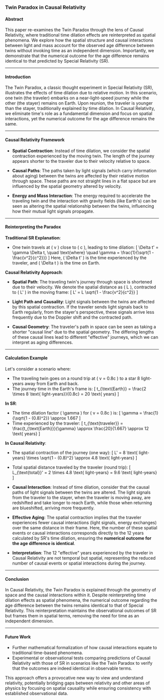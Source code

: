 ### Twin Paradox in Causal Relativity

#### **Abstract**

This paper re-examines the Twin Paradox through the lens of Causal Relativity, where traditional time dilation effects are reinterpreted as spatial phenomena. We explore how the spatial structure and causal interactions between light and mass account for the observed age difference between twins without invoking time as an independent dimension. Importantly, we demonstrate that the numerical outcome for the age difference remains identical to that predicted by Special Relativity (SR).

---

#### **Introduction**

The Twin Paradox, a classic thought experiment in Special Relativity (SR), illustrates the effects of time dilation due to relative motion. In this scenario, one twin (the traveler) embarks on a near-light-speed journey while the other (the stayer) remains on Earth. Upon reunion, the traveler is younger than the stayer, traditionally explained by time dilation. In Causal Relativity, we eliminate time's role as a fundamental dimension and focus on spatial interactions, yet the numerical outcome for the age difference remains the same.

---

#### **Causal Relativity Framework**

- **Spatial Contraction**: Instead of time dilation, we consider the spatial contraction experienced by the moving twin. The length of the journey appears shorter to the traveler due to their velocity relative to space.

- **Causal Paths**: The paths taken by light signals (which carry information about aging) between the twins are affected by their relative motion through space. These paths are not straight lines in a flat space but are influenced by the spatial geometry altered by velocity.

- **Energy and Mass Interaction**: The energy required to accelerate the traveling twin and the interaction with gravity fields (like Earth's) can be seen as altering the spatial relationship between the twins, influencing how their mutual light signals propagate.

---

#### **Reinterpreting the Paradox**

**Traditional SR Explanation**:
- One twin travels at \( v \) close to \( c \), leading to time dilation:
  \[ 
  \Delta t' = \gamma \Delta t, \quad \text{where} \quad \gamma = \frac{1}{\sqrt{1 - \frac{v^2}{c^2}}}
  \]
  Here, \( \Delta t' \) is the time experienced by the traveler, and \( \Delta t \) is the time on Earth.

**Causal Relativity Approach**:

- **Spatial Path**: The traveling twin's journey through space is shortened due to their velocity. We denote the spatial distance as \( L \), contracted to \( L' \) in the moving frame:
  \[ 
  L' = L \sqrt{1 - \frac{v^2}{c^2}}
  \]

- **Light Path and Causality**: Light signals between the twins are affected by this spatial contraction. If the traveler sends light signals back to Earth regularly, from the stayer's perspective, these signals arrive less frequently due to the Doppler shift and the contracted path.

- **Causal Geometry**: The traveler's path in space can be seen as taking a shorter "causal line" due to the spatial geometry. The differing lengths of these causal lines lead to different "effective" journeys, which we can interpret as aging differences.

---

#### **Calculation Example**

Let's consider a scenario where:

- The traveling twin goes on a round trip at \( v = 0.8c \) to a star 8 light-years away from Earth and back.
- The journey time in the Earth's frame is:
  \[ 
  t_{\text{Earth}} = \frac{2 \times 8 \text{ light-years}}{0.8c} = 20 \text{ years}
  \]

**In SR**:

- The time dilation factor \( \gamma \) for \( v = 0.8c \) is:
  \[ 
  \gamma = \frac{1}{\sqrt{1 - (0.8)^2}} \approx 1.667
  \]
- Time experienced by the traveler:
  \[ 
  t_{\text{traveler}} = \frac{t_{\text{Earth}}}{\gamma} \approx \frac{20}{1.667} \approx 12 \text{ years}
  \]

**In Causal Relativity**:

- The spatial contraction of the journey (one way):
  \[ 
  L' = 8 \text{ light-years} \times \sqrt{1 - (0.8)^2} \approx 4.8 \text{ light-years}
  \]
- Total spatial distance traveled by the traveler (round trip):
  \[ 
  L_{\text{total}}' = 2 \times 4.8 \text{ light-years} = 9.6 \text{ light-years}
  \]

- **Causal Interaction**: Instead of time dilation, consider that the causal paths of light signals between the twins are altered. The light signals from the traveler to the stayer, when the traveler is moving away, are redshifted and take longer to reach Earth, while those when returning are blueshifted, arriving more frequently. 

- **Effective Aging**: The spatial contraction implies that the traveler experiences fewer causal interactions (light signals, energy exchanges) over the same distance in their frame. Here, the number of these spatial events or causal interactions corresponds directly to the 12 years calculated by SR's time dilation, ensuring the **numerical outcome for the age difference is identical**.

- **Interpretation**: The 12 "effective" years experienced by the traveler in Causal Relativity are not temporal but spatial, representing the reduced number of causal events or spatial interactions during the journey.

---

#### **Conclusion**

In Causal Relativity, the Twin Paradox is explained through the geometry of space and the causal interactions within it. Despite reinterpreting time dilation effects as spatial phenomena, the numerical outcome regarding the age difference between the twins remains identical to that of Special Relativity. This reinterpretation maintains the observational outcomes of SR but frames them in spatial terms, removing the need for time as an independent dimension.

---

#### **Future Work**

- Further mathematical formalization of how causal interactions equate to traditional time-based phenomena.
- Experimental or observational tests comparing predictions of Causal Relativity with those of SR in scenarios like the Twin Paradox to verify that the outcomes are indeed identical in observable terms.

This approach offers a provocative new way to view and understand relativity, potentially bridging gaps between relativity and other areas of physics by focusing on spatial causality while ensuring consistency with established observational data.
